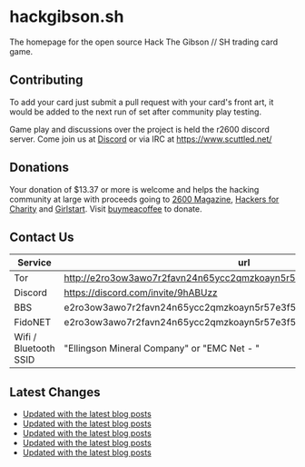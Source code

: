 # hackgibson.sh
The homepage for the open source Hack The Gibson // SH trading card game.


## Contributing

To add your card just submit a pull request with your card's front art, it would be added to the next run of set after community play testing.

Game play and discussions over the project is held the r2600 discord server. Come join us at [Discord](https://discord.com/invite/9hABUzz) or via IRC at https://www.scuttled.net/


## Donations

Your donation of $13.37 or more is welcome and helps the hacking community at large with proceeds going to [2600 Magazine](https://2600.com/), [Hackers for Charity](https://hackersforcharity.org) and [Girlstart](https://girlstart.org).  Visit [buymeacoffee](https://www.buymeacoffee.com/hackgibson.sh) to donate.


## Contact Us

Service | url
-|-
Tor | http://e2ro3ow3awo7r2favn24n65ycc2qmzkoayn5r57e3f56nvjwdcgg32ad.onion
Discord | https://discord.com/invite/9hABUzz
BBS | e2ro3ow3awo7r2favn24n65ycc2qmzkoayn5r57e3f56nvjwdcgg32ad.onion:23
FidoNET | e2ro3ow3awo7r2favn24n65ycc2qmzkoayn5r57e3f56nvjwdcgg32ad.onion:24554
Wifi / Bluetooth SSID | "Ellingson Mineral Company" or "EMC Net - <fidonet address>"

## Latest Changes
<!-- BLOG-POST-LIST:START -->
- [Updated with the latest blog posts](https://github.com/DFW2600/hackgibson.sh/commit/138d318bcc08c4db1939c26d8827fbad3ddc47d5)
- [Updated with the latest blog posts](https://github.com/DFW2600/hackgibson.sh/commit/005ff3586cf2879f504d490a599a681c231ce859)
- [Updated with the latest blog posts](https://github.com/DFW2600/hackgibson.sh/commit/119f62d84f9dbe5bc091b2c91260eb00fb8900de)
- [Updated with the latest blog posts](https://github.com/DFW2600/hackgibson.sh/commit/12fde33a6009490a00433d87ba51b27000c77426)
- [Updated with the latest blog posts](https://github.com/DFW2600/hackgibson.sh/commit/4aaac46b88afcdfc1e5d5fdd3ff62dfb8bf6bb2a)
<!-- BLOG-POST-LIST:END -->
